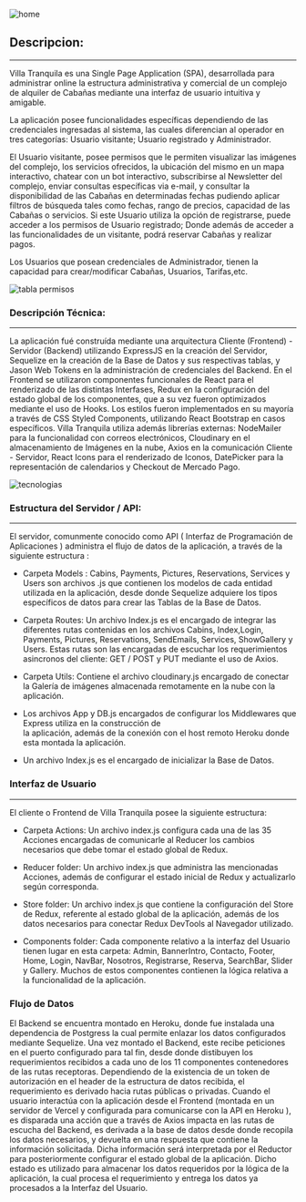 

![home](https://user-images.githubusercontent.com/82456534/136569315-68a61ebf-dbdf-4899-b398-b746e40b9dec.png)

## Descripcion:
<hr/>

Villa Tranquila es una Single Page Application (SPA), desarrollada para administrar online la estructura administrativa y comercial de un complejo de alquiler de Cabañas mediante una interfaz de usuario intuitiva y amigable.

La aplicación posee funcionalidades específicas dependiendo de las credenciales ingresadas al sistema, las cuales diferencian al operador en tres categorías: Usuario visitante; Usuario registrado y Administrador.


El Usuario visitante, posee permisos que le permiten visualizar las imágenes del complejo, los servicios ofrecidos, la ubicación del mismo en un mapa interactivo, chatear con un bot interactivo, subscribirse al Newsletter del complejo, enviar consultas específicas via e-mail, y consultar la disponibilidad de las Cabañas en determinadas fechas pudiendo aplicar filtros de búsqueda tales como fechas, rango de precios, capacidad de las Cabañas o servicios.
Si este Usuario utiliza la opción de registrarse, puede acceder a los permisos de Usuario registrado; Donde además de acceder a las funcionalidades de un visitante, podrá reservar Cabañas y realizar pagos. 

Los Usuarios que posean credenciales de Administrador, tienen la capacidad para crear/modificar Cabañas, Usuarios, Tarifas,etc.

![tabla permisos](https://user-images.githubusercontent.com/82456534/136569838-c91a4462-d694-4eff-9fa8-a7f1e93ad7f5.png)


### Descripción Técnica:
<hr/>

La aplicación fué construída mediante una arquitectura Cliente (Frontend) - Servidor (Backend) utilizando ExpressJS en la creación del Servidor, Sequelize en la creación de la Base de Datos y sus respectivas tablas, y
Jason Web Tokens en la administración de credenciales del Backend.
En el Frontend se utilizaron componentes funcionales de React para el renderizado de las distintas Interfases, 
Redux en la configuración del estado global de los componentes, que a su vez fueron optimizados mediante el uso de Hooks. Los estilos fueron implementados en su mayoría a través de CSS Styled Components, utilizando React Bootstrap en casos específicos.
Villa Tranquila utiliza además librerías externas: NodeMailer para la funcionalidad con correos electrónicos, Cloudinary en el almacenamiento de Imágenes en la nube, Axios en la comunicación Cliente - Servidor, React Icons para el renderizado de Iconos, DatePicker para la representación de calendarios y Checkout de Mercado Pago.

![tecnologias](https://user-images.githubusercontent.com/82456534/136573752-9ca59c16-e3c3-472b-b6d3-dd585095e1fb.png)



### Estructura del Servidor /  API:
<hr/>
El servidor, comunmente conocido como API ( Interfaz de Programación de Aplicaciones ) administra el flujo de datos de la aplicación, a través de la siguiente estructura :


- Carpeta Models :
  Cabins, Payments, Pictures, Reservations, Services y Users son archivos .js que contienen los modelos de cada entidad utilizada en la aplicación, desde donde Sequelize adquiere los tipos específicos de datos para crear las Tablas de la Base de Datos.
 
  
- Carpeta Routes:
  Un archivo Index.js es el encargado de integrar las diferentes rutas contenidas en los archivos Cabins, Index,Login, Payments, Pictures, Reservations, SendEmails, Services, ShowGallery y Users. Estas rutas son las encargadas de escuchar  los requerimientos asincronos del cliente: GET / POST y PUT mediante el uso de Axios.
  
- Carpeta Utils:
  Contiene el archivo cloudinary.js encargado de conectar la Galería de imágenes almacenada remotamente en la nube con la aplicación.

  
- Los archivos App y DB.js encargados de configurar los Middlewares que Express utiliza en la construcción de   
  la aplicación, además de la conexión con el host remoto Heroku donde esta montada la aplicación. 

- Un archivo Index.js es el encargado de inicializar la Base de Datos.


### Interfaz de Usuario
<hr/>
El cliente o Frontend de Villa Tranquila posee la siguiente estructura:

- Carpeta Actions:
 Un archivo index.js configura cada una de las 35 Acciones encargadas de comunicarle al Reducer los cambios necesarios que debe tomar el estado global de Redux.
 
- Reducer folder:
  Un archivo index.js que administra las mencionadas Acciones, además de configurar el estado inicial de Redux y actualizarlo según corresponda. 
 
  
- Store folder:
  Un archivo index.js que contiene la configuración del Store de Redux, referente al estado global de la aplicación, además de los datos necesarios para conectar Redux DevTools al Navegador utilizado.
 
 
- Components folder:
  Cada componente relativo a la interfaz del Usuario tienen lugar en esta carpeta: Admin, BannerIntro, Contacto, Footer, Home, Login, NavBar, Nosotros, Registrarse, Reserva, SearchBar, Slider y Gallery. Muchos de estos componentes contienen la lógica relativa a la funcionalidad de la aplicación.
  
  
### Flujo de Datos

  El Backend se encuentra montado en Heroku, donde fue instalada una dependencia de Postgress la cual permite enlazar los datos configurados mediante Sequelize.
  Una vez montado el Backend, este recibe peticiones en el puerto configurado para tal fin, desde donde distibuyen los requerimientos recibidos a cada uno de los 11 componentes 
  contenedores de las rutas receptoras. Dependiendo de la existencia de un token de autorización en el header de la estructura de datos recibida, el requerimiento es derivado 
  hacia rutas públicas o privadas.
  Cuando el usuario interactúa con la aplicación desde el Frontend (montada en un servidor de Vercel y configurada para comunicarse con la API en Heroku ), es disparada una 
  acción que a través de Axios impacta en las rutas de escucha del Backend, es derivada a la base de datos desde donde recopila los datos necesarios, y devuelta en una respuesta 
  que contiene la información solicitada. Dicha información será interpretada por el Reductor para posteriormente configurar el estado global de la aplicación. Dicho estado es 
  utilizado para almacenar los datos requeridos por la lógica de la aplicación, la cual procesa el requerimiento y entrega los datos ya procesados a la Interfaz del Usuario.
